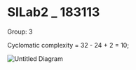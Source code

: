 # SILab2 _ 183113

Group: 3

Cyclomatic complexity = 32 - 24 + 2 = 10;

![Untitled Diagram](https://user-images.githubusercontent.com/41271025/84577748-61d61400-adbf-11ea-9bdb-806e462537fd.png)




